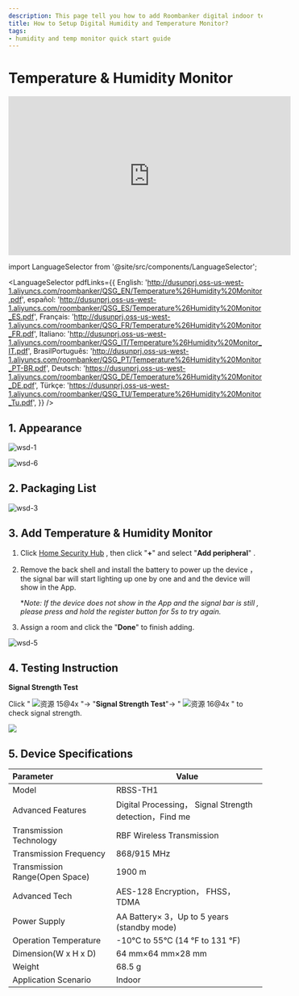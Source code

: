 ```yaml
---
description: This page tell you how to add Roombanker digital indoor temperature and humidity monitor to the home automation system and quickly start to use it.
title: How to Setup Digital Humidity and Temperature Monitor?
tags:
- humidity and temp monitor quick start guide
---
```


# Temperature & Humidity Monitor
<div class="centered-video">
<iframe width="560" height="315" src="https://www.youtube.com/embed/ouEPtu4Dhn8?si=8OBXh78GiUt5SdW1" title="YouTube video player" frameborder="0" allow="accelerometer; autoplay; clipboard-write; encrypted-media; gyroscope; picture-in-picture; web-share" allowfullscreen></iframe>
</div>

import LanguageSelector from '@site/src/components/LanguageSelector';

<LanguageSelector pdfLinks={{
  English: 'http://dusunprj.oss-us-west-1.aliyuncs.com/roombanker/QSG_EN/Temperature%26Humidity%20Monitor.pdf',
  español: 'http://dusunprj.oss-us-west-1.aliyuncs.com/roombanker/QSG_ES/Temperature%26Humidity%20Monitor_ES.pdf',
  Français: 'http://dusunprj.oss-us-west-1.aliyuncs.com/roombanker/QSG_FR/Temperature%26Humidity%20Monitor_FR.pdf',
  Italiano: 'http://dusunprj.oss-us-west-1.aliyuncs.com/roombanker/QSG_IT/Temperature%26Humidity%20Monitor_IT.pdf',
  BrasilPortuguês: 'http://dusunprj.oss-us-west-1.aliyuncs.com/roombanker/QSG_PT/Temperature%26Humidity%20Monitor_PT-BR.pdf',
  Deutsch: 'https://dusunprj.oss-us-west-1.aliyuncs.com/roombanker/QSG_DE/Temperature%26Humidity%20Monitor_DE.pdf',
  Türkçe: 'https://dusunprj.oss-us-west-1.aliyuncs.com/roombanker/QSG_TU/Temperature%26Humidity%20Monitor_Tu.pdf',
}} />

## 1. Appearance

![wsd-1](https://dusunprj.oss-us-west-1.aliyuncs.com/wsd-1.png)



![wsd-6](https://dusunprj.oss-us-west-1.aliyuncs.com/wsd-6.png)

## 2. Packaging List

![wsd-3](https://dusunprj.oss-us-west-1.aliyuncs.com/wsd-3.png)

## 3. Add Temperature & Humidity Monitor

1. Click [Home Security Hub](https://www.roombanker.com/products/smart-hub/) , then click "**+**"  and select "**Add peripheral**" .

2. Remove the back shell and install the battery to power up the device ，the signal bar will start lighting up one by one and and the device will show in the App.

   **Note: If the device does not show in the App and the signal bar is still ,  please press and hold the register button for 5s to try again.* 

3. Assign a room  and click the "**Done**" to finish adding.

![wsd-5](https://dusunprj.oss-us-west-1.aliyuncs.com/wsd-5.png)

## 4. Testing Instruction

**Signal Strength Test**

Click  " ![资源 15@4x](https://dusunprj.oss-us-west-1.aliyuncs.com/%E8%B5%84%E6%BA%90%2015@4x.png) "→ "**Signal Strength Test**"→  " ![资源 16@4x](https://dusunprj.oss-us-west-1.aliyuncs.com/%E8%B5%84%E6%BA%90%2016@4x.png) "  to check signal strength.

![](https://dusunprj.oss-us-west-1.aliyuncs.com/MC-3.png)

## 5. Device Specifications

| Parameter                      | Value                                                   |
| :----------------------------- | ------------------------------------------------------- |
| Model                          | RBSS-TH1                                                |
| Advanced Features              | Digital Processing， Signal Strength detection，Find me |
| Transmission Technology        | RBF Wireless Transmission                               |
| Transmission Frequency         | 868/915 MHz                                             |
| Transmission Range(Open Space) | 1900 m                                                  |
| Advanced Tech                  | AES-128 Encryption， FHSS，TDMA                         |
| Power Supply                   | AA Battery× 3，Up to 5 years (standby mode)             |
| Operation Temperature          | -10°C to 55°C (14 °F to 131 °F)                         |
| Dimension(W x H x D)           | 64 mm×64 mm×28 mm                                       |
| Weight                         | 68.5 g                                                  |
| Application Scenario           | Indoor                                                  |

